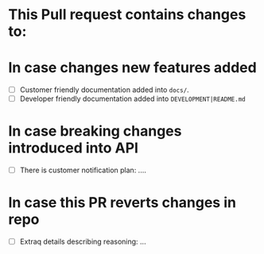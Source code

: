 # This Pull request contains changes to:

<Please fill information>

# In case changes new features added

- [ ] Customer friendly documentation added into `docs/`.
- [ ] Developer friendly documentation added into `DEVELOPMENT|README.md`

# In case breaking changes introduced into API

- [ ] There is customer notification plan: ....

# In case this PR reverts changes in repo

- [ ] Extraq details describing reasoning: ...
